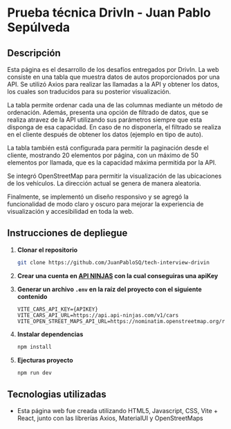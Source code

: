 # Prueba técnica DrivIn - Juan Pablo Sepúlveda


## Descripción
Esta página es el desarrollo de los desafíos entregados por DrivIn. La web consiste en una tabla que muestra datos de autos proporcionados por una API. Se utilizó Axios para realizar las llamadas a la API y obtener los datos, los cuales son traducidos para su posterior visualización.

La tabla permite ordenar cada una de las columnas mediante un método de ordenación. Además, presenta una opción de filtrado de datos, que se realiza atravez de la API utilizando sus parámetros siempre que esta disponga de esa capacidad. En caso de no disponerla, el filtrado se realiza en el cliente después de obtener los datos (ejemplo en tipo de auto).

La tabla también está configurada para permitir la paginación desde el cliente, mostrando 20 elementos por página, con un máximo de 50 elementos por llamada, que es la capacidad máxima permitida por la API.

Se integró OpenStreetMap para permitir la visualización de las ubicaciones de los vehículos. La dirección actual se genera de manera aleatoria.

Finalmente, se implementó un diseño responsivo y se agregó la funcionalidad de modo claro y oscuro para mejorar la experiencia de visualización y accesibilidad en toda la web.



## Instrucciones de depliegue

1. **Clonar el repositorio**
    ```bash
    git clone https://github.com/JuanPabloSQ/tech-interview-drivin
    ```

2. **Crear una cuenta en  [API NINJAS](https://api-ninjas.com ) con la cual conseguiras una apiKey**

3. **Generar un archivo `.env` en la raíz del proyecto con el siguiente contenido**

    ```
    VITE_CARS_API_KEY={APIKEY}
    VITE_CARS_API_URL=https://api.api-ninjas.com/v1/cars
    VITE_OPEN_STREET_MAPS_API_URL=https://nominatim.openstreetmap.org/reverse
    ```

4. **Instalar dependencias**

    ```bash
    npm install
    ```
5. **Ejecturas proyecto**

    ```bash
    npm run dev
    ```


## Tecnologias utilizadas

- Esta página web fue creada utilizando HTML5, Javascript, CSS, Vite + React, junto con las librerías Axios, MaterialUI y OpenStreetMaps
